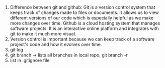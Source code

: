 1. Difference between git and github: Git is a version control system that keeps track of changes made to files or documents. It allows us to view different versions of our code which is especially helpful as we make more changes over time. Github is a cloud hosting system that manages software projects. It is an interactive online platform and integrates with git to make it much more visual. 
2. Version control is important because we can keep track of a software project's code and how it evolves over time. 
3. git log
4. git branch -> lists all branches in local repo, git branch -r
5. list in .gitignore file